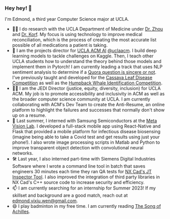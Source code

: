 ### Hey hey! 👋
I'm Edmond, a third year Computer Science major at UCLA. 
- 👨‍⚕️ I do research with the UCLA Department of Medicine under [Dr. Zhou](https://www.linkedin.com/in/li-zhou-289362b5/?trk=public_profile_browsemap_mini-profile_title) and [Dr. Korf](https://samueli.ucla.edu/people/richard-korf/). My focus is using technology to improve medical reconciliation, which is the process of creating the most accurate list possible of all medications a patient is taking.
- 🤖 I am the projects director for [UCLA ACM AI](https://www.uclaacm.com/) [@uclaacm](https://github.com/uclaacm). I build deep learning models to tackle challenges on Kaggle. Then, I teach other UCLA students how to understand the theory behind those models and implement them in Pytorch! I am currently leading a track that uses NLP sentiment analysis to determine if a [Quora question is sincere or not](https://www.kaggle.com/competitions/quora-insincere-questions-classification/data). I've previously taught and developed for the [Cassava Leaf Disease Competition](https://www.kaggle.com/competitions/cassava-leaf-disease-classification) as well as the [Humpback Whale Identification Competition](https://www.kaggle.com/c/humpback-whale-identification).
- 🏳️‍🌈 I am the JEDI Director (justice, equity, diversity, inclusion) for UCLA ACM. My job is to promote accessibility and inclusivity in ACM as well as the broader computer science community at UCLA. I am currently collaborating with ACM's Dev Team to create the Anti-Resume, an online platform to highlight the failures and successes that normally don't show up on a resume.
- 📱 Last summer, I interned with Samsung Semiconductors at the [Meta Vision Lab](https://semiconductor.samsung.com/us/about-us/us-office/us-r-and-d-labs/meta-vision/). I developed a full-stack mobile app using React-Native and Flask that provided a mobile platform for infectious disease biosensing (imagine being able to take a Covid test and get results using just your phone!). I also wrote image processing scripts in Matlab and Python to improve transparent object detection with convolutional neural networks.
- 🛠️ Last year, I also interned part-time with Siemens Digital Industries Software where I wrote a command line tool in batch that saves engineers 30 minutes each time they ran QA tests for [NX Cad's JT Inspector Tool](https://community.sw.siemens.com/s/article/updates-in-jt-inspector). I also improved the integration of third party libraries in NX Cad's C++ source code to increase security and efficiency. 
- 📫 I am currently searching for an internship for Summer 2023! If my skillset and background are a good match, reach out at edmond.yixiu.wen@gmail.com. 
- 😄 I play badminton in my free time. I am currently reading [The Song of Achilles](https://www.goodreads.com/book/show/13623848-the-song-of-achilles). 

<!--
**edmondywen/edmondywen** is a ✨ _special_ ✨ repository because its `README.md` (this file) appears on your GitHub profile.

Here are some ideas to get you started:

- 🔭 I’m currently working on ...
- 🌱 I’m currently learning ...
- 👯 I’m looking to collaborate on ...
- 🤔 I’m looking for help with ...
- 💬 Ask me about ...
- 📫 How to reach me: ...
- 😄 Pronouns: ...
- ⚡ Fun fact: ...
-->
